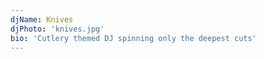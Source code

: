 ```yaml
---
djName: Knives
djPhoto: 'knives.jpg'
bio: 'Cutlery themed DJ spinning only the deepest cuts'
---
```

